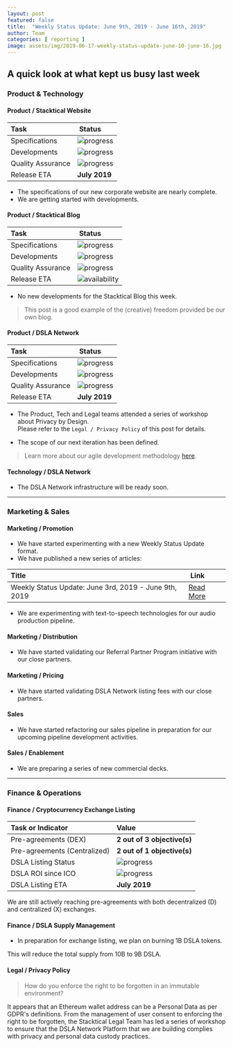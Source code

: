 ```yaml
---
layout: post
featured: false
title:  "Weekly Status Update: June 9th, 2019 - June 16th, 2019"
author: Team
categories: [ reporting ]
image: assets/img/2019-06-17-weekly-status-update-june-10-june-16.jpg
---
```


## A quick look at what kept us busy last week

### <i class="fas fa-file-code"></i> Product & Technology

#### Product / Stacktical Website

| Task        | Status           |
| :------------- | :-------------|
| Specifications | ![progress](http://progressed.io/bar/80?title=progress "progress") |
| Developments | ![progress](http://progressed.io/bar/10?title=progress "progress") |
| Quality Assurance | ![progress](http://progressed.io/bar/10?title=progress "progress") |
| Release ETA | **July 2019** |  

* The specifications of our new corporate website are nearly complete.
* We are getting started with developments.

#### Product / Stacktical Blog

| Task        | Status           |
| :------------- | :-------------|
| Specifications | ![progress](http://progressed.io/bar/100?title=progress "progress") |
| Developments | ![progress](http://progressed.io/bar/100?title=progress "progress") |
| Quality Assurance | ![progress](http://progressed.io/bar/100?title=progress "progress") |
| Release ETA | ![availability](http://progressed.io/bar/100?title=released "availability") |  

* No new developments for the Stacktical Blog this week.  

> This post is a good example of the (creative) freedom provided be our own blog.

#### Product / DSLA Network

| Task        | Status           |
| :------------- | :-------------|
| Specifications | ![progress](http://progressed.io/bar/80?title=progress "progress") |
| Developments | ![progress](http://progressed.io/bar/85?title=progress "progress") |
| Quality Assurance | ![progress](http://progressed.io/bar/10?title=progress "progress") |
| Release ETA | **July 2019** |  

* The Product, Tech and Legal teams attended a series of workshop about Privacy by Design.  
Please refer to the `Legal / Privacy Policy` of this post for details.
 
* The scope of our next iteration has been defined.  

> Learn more about our agile development methodology [here](https://www.agilealliance.org/glossary/scrum/#q=~(infinite~false~filters~(postType~(~'page~'post~'aa_book~'aa_event_session~'aa_experience_report~'aa_glossary~'aa_research_paper~'aa_video)~tags~(~'scrum))~searchTerm~'~sort~false~sortDirection~'asc~page~1)).

#### Technology / DSLA Network

* The DSLA Network infrastructure will be ready soon.

<hr />

### <i class="fas fa-briefcase"></i> Marketing & Sales

#### Marketing / Promotion

* We have started experimenting with a new Weekly Status Update format.
* We have published a new series of articles:

| Title        | Link           |
| :------------- | :-------------|
| Weekly Status Update: June 3rd, 2019 - June 9th, 2019 | [Read More](https://blog.stacktical.com/reporting/2019/06/10/weekly-status-update-june-3-june-9.html)   |

* We are experimenting with text-to-speech technologies for our audio production pipeline.

#### Marketing / Distribution

* We have started validating our Referral Partner Program initiative with our close partners.

#### Marketing / Pricing

* We have started validating DSLA Network listing fees with our close partners.

#### Sales

* We have started refactoring our sales pipeline in preparation for our upcoming pipeline development activities.


#### Sales / Enablement

* We are preparing a series of new commercial decks.

<hr />

### <i class="fas fa-chart-line"></i> Finance & Operations

#### Finance / Cryptocurrency Exchange Listing

| Task or Indicator        | Value |
| :------------- | :-------------|
| Pre-agreements (DEX) | **2 out of 3 objective(s)** |
| Pre-agreements (Centralized) | **2 out of 1 objective(s)** |
| DSLA Listing Status | ![progress](http://progressed.io/bar/33?title=progress "progress") |
| DSLA ROI since ICO | ![progress](http://progressed.io/bar/1?scale=1&title=ico&suffix=X "progress") |  
| DSLA Listing ETA | **July 2019** |

We are still actively reaching pre-agreements with both decentralized (D) and centralized (X) exchanges.

#### Finance / DSLA Supply Management

* In preparation for exchange listing, we plan on burning 1B DSLA tokens.

This will reduce the total supply from 10B to 9B DSLA.

#### Legal / Privacy Policy   

> How do you enforce the right to be forgotten in an immutable environment? 

It appears that an Ethereum wallet address can be a Personal Data as per GDPR's definitions. From the management of user consent to enforcing the right to be forgotten, the Stacktical Legal Team has led a series of workshop to ensure that the DSLA Network Platform that we are building complies with privacy and personal data custody practices.


